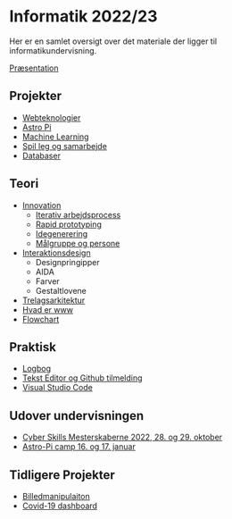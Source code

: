 # Informatik 2022/23

Her er en samlet oversigt over det materiale der ligger til informatikundervisning.

[Præsentation](https://docs.google.com/presentation/d/1E2EzIPwxrD4eAzOTbr2yw3tNFNCTOAGvcdr0WCUFcBg/edit?usp=sharing)

## Projekter
* [Webteknologier](https://github.com/mpsteenstrup/mpsteenstrup.github.io)
* [Astro Pi](https://github.com/mpsteenstrup/AstroPi2022/tree/master/informatik2022)
* [Machine Learning](https://github.com/mpsteenstrup/ML)
* [Spil leg og samarbejde](https://github.com/mpsteenstrup/spilLegOgSamarbejde#idegenerering-og-innovation)
* [Databaser](https://github.com/mpsteenstrup/databaser)

## Teori
* [Innovation](dokumenter/innovation.md)
    * [Iterativ arbejdsprocess](dokumenter/innovation.md#iterativ-arbejdsprocess)
    * [Rapid prototyping](dokumenter/innovation.md#rapid-prototyping)
    * [Idegenerering](#idegenerering)
    * [Målgruppe og persone](#målgruppe-og-persona)
* [Interaktionsdesign](dokumenter/Interaktionsdesign.MD)
    * Designpringipper
    * AIDA
    * Farver
    * Gestaltlovene
* [Trelagsarkitektur](dokumenter/Tre-lags-arkitektur.md)
* [Hvad er www](https://github.com/mpsteenstrup/mpsteenstrup.github.io/blob/master/filer/Webteknologier1.pdf)
* [Flowchart](dokumenter/flowchart.md)


## Praktisk
* [Logbog](dokumenter/Logbog.md)
* [Tekst Editor og Github tilmelding](/dokumenter/TekstEditorOgGithubTilmelding.md)
* [Visual Studio Code](https://code.visualstudio.com/)

## Udover undervisningen
* [Cyber Skills Mesterskaberne 2022, 28. og 29. oktober](https://community.cyberskills.dk/csmesterskab/)
* [Astro-Pi camp 16. og 17. januar](http://iftek.dk/mission-spacecamp-2023)


## Tidligere Projekter
* [Billedmanipulaiton](https://github.com/mpsteenstrup/Billedmanipulation)
* [Covid-19 dashboard](https://github.com/mpsteenstrup/Covid19DatabaseTutorial)
